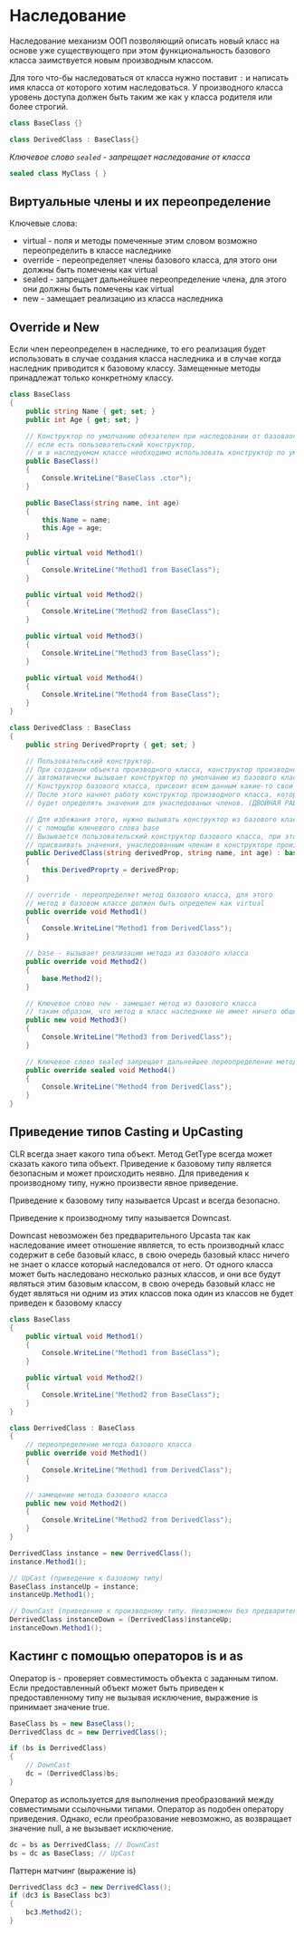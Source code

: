 # Наследование

Наследование механизм ООП позволяющий описать новый класс на основе уже существующего при этом функциональность базового класса заимствуется новым производным классом.

Для того что-бы наследоваться от класса нужно поставит `:` и написать имя класса от которого хотим наследоваться. У производного класса уровень доступа должен быть таким же как у класса родителя или более строгий.

```c#
class BaseClass {}

class DerivedClass : BaseClass{}
```

_Ключевое слово `sealed` - запрещает наследование от класса_

```c#
sealed class MyClass { }
```

## Виртуальные члены и их переопределение

Ключевые слова:

* virtual - поля и методы помеченные этим словом возможно переопределить в классе наследнике
* override - переопределяет члены базового класса, для этого они должны быть помечены как virtual
* sealed - запрещает дальнейшее переопределение члена, для этого они должны быть помечены как virtual
* new - замещает реализацию из класса наследника

## Override и New

Если член переопределен в наследнике, то его реализация будет использовать в случае создания класса наследника и в случае когда наследник приводится к базовому классу. Замещенные методы принадлежат только конкретному классу.

```c#
class BaseClass
{
    public string Name { get; set; }
    public int Age { get; set; }

    // Конструктор по умолчанию обязателен при наследовании от базоваого класса, 
    // если есть пользовательский конструктор,
    // и в наследуемом классе необходимо использовать конструктор по умолчанию.
    public BaseClass()
    {
        Console.WriteLine("BaseClass .ctor");
    }

    public BaseClass(string name, int age)
    {
        this.Name = name;
        this.Age = age;
    }

    public virtual void Method1()
    {
        Console.WriteLine("Method1 from BaseClass");
    }

    public virtual void Method2()
    {
        Console.WriteLine("Method2 from BaseClass");
    }

    public virtual void Method3()
    {
        Console.WriteLine("Method3 from BaseClass");
    }

    public virtual void Method4()
    {
        Console.WriteLine("Method4 from BaseClass");
    }
}
```

```c#
class DerivedClass : BaseClass
{
    public string DerivedProprty { get; set; }

    // Пользовательский конструктор.
    // При создании объекта производного класса, конструктор производного класса 
    // автоматически вызывает конструктор по умолчанию из базового класса.
    // Конструктор базового класса, присвоит всем данным какие-то свои безопасные значения.
    // После этого начнет работу конструктор производного класса, который повторно
    // будет определять значения для унаследованых членов. (ДВОЙНАЯ РАБОТА)!

    // Для избежания этого, нужно вызывать конструктор из базового класса, 
    // с помощбю ключевого слова base
    // Вызывается пользовательский конструктор базового класса, при этом не нужно, 
    // присваивать значения, унаследованным членам в конструкторе производного класса.
    public DerivedClass(string derivedProp, string name, int age) : base(name, age)
    {
        this.DerivedProprty = derivedProp;
    }

    // override - переопределяет метод базового класса, для этого
    // метод в базовом классе должен быть определен как virtual
    public override void Method1()
    {
        Console.WriteLine("Method1 from DerivedClass");
    }

    // base - вызывает реализацию метода из базового класса
    public override void Method2()
    {
        base.Method2();
    }

    // Ключевое слово new - замещает метод из базового класса
    // таким образом, что метод в класс наследнике не имеет ничего общего с класом родителем
    public new void Method3()
    {
        Console.WriteLine("Method3 from DerivedClass");
    }

    // Ключевое слово sealed запрещает дальнейшее переопределение метода
    public override sealed void Method4()
    {
        Console.WriteLine("Method4 from DerivedClass");
    }
}
```
## Приведение типов Casting и UpCasting

CLR всегда знает какого типа объект. Метод GetType всегда может сказать какого типа объект.
Приведение к базовому типу является безопасным и может происходить неявно. Для приведения к производному типу, нужно произвести явное приведение.

Приведение к базовому типу называется Upcast  и всегда безопасно.

Приведение к производному типу называется Downcast.

Downcast невозможен без предварительного Upcasta так как наследование имеет отношение является, то есть производный класс содержит в себе базовый класс, в свою очередь базовый класс ничего не знает о классе который наследовался от него.
От одного класса может быть наследовано несколько разных классов, и они все будут являться этим базовым классом, в свою очередь базовый класс не будет являться ни одним из этих классов пока один из классов не будет приведен к базовому классу

```c#
class BaseClass
{
    public virtual void Method1()
    {
        Console.WriteLine("Method1 from BaseClass");
    }

    public virtual void Method2()
    {
        Console.WriteLine("Method2 from BaseClass");
    }
}

class DerrivedClass : BaseClass
{
    // переопределение метода базового класса
    public override void Method1()
    {
        Console.WriteLine("Method1 from DerivedClass");
    }

    // замещение метода базового класса
    public new void Method2()
    {
        Console.WriteLine("Method2 from DerivedClass");
    }
}
```

```c#
DerrivedClass instance = new DerrivedClass();
instance.Method1();

// UpCast (приведение к базовому типу)
BaseClass instanceUp = instance;
instanceUp.Method1();

// DownCast (приведение к производному типу. Невозможен без предварительного UpCast)    
DerrivedClass instanceDown = (DerrivedClass)instanceUp;
instanceDown.Method1();
```

## Кастинг с помощью операторов is и as

Оператор is - проверяет совместимость объекта с заданным типом.
Если предоставленный объект может быть приведен к предоставленному типу не вызывая исключение, выражение is принимает значение true.

```c#
BaseClass bs = new BaseClass();
DerrivedClass dc = new DerrivedClass();

if (bs is DerrivedClass)
{
    // DownCast
    dc = (DerrivedClass)bs;
}
```

Оператор as используется для выполнения преобразований между совместимыми ссылочными типами.
Оператор as подобен оператору приведения. Однако, если преобразование невозможно, as возвращает значение null, а не вызывает исключение.

```c#
dc = bs as DerrivedClass; // DownCast
bs = dc as BaseClass; // UpCast
```

Паттерн матчинг (выражение is)

```c#
DerrivedClass dc3 = new DerrivedClass();
if (dc3 is BaseClass bc3)
{
    bc3.Method2();
}
```
